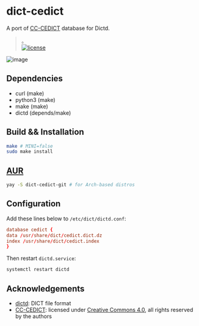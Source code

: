 # dict-cedict

A port of [CC-CEDICT] database for Dictd.
>。<br>
[![license]](/LICENSE)

![image](https://user-images.githubusercontent.com/17917040/87877730-94a0a700-ca12-11ea-9a89-38e7d9e04141.png)

## Dependencies

* curl (make)
* python3 (make)
* make (make)
* dictd (depends/make)

## Build && Installation

```bash
make # MINI=false
sudo make install
```

## [AUR](https://aur.archlinux.org/packages/dict-cedict-git/)

```bash
yay -S dict-cedict-git # for Arch-based distros
```

## Configuration

Add these lines below to `/etc/dict/dictd.conf`:

```conf
database cedict {
data /usr/share/dict/cedict.dict.dz
index /usr/share/dict/cedict.index
}
```

Then restart `dictd.service`:

```bash
systemctl restart dictd
```

## Acknowledgements

* [dictd]: DICT file format
* [CC-CEDICT]: licensed under [Creative Commons 4.0](https://creativecommons.org/licenses/by-sa/4.0), all rights reserved by the authors

[CC-CEDICT]:https://www.mdbg.net/chinese/dictionary?page=about
[license]:https://img.shields.io/badge/License-CC%20BY--SA%204.0-lightgrey.svg
[dictd]:https://en.wikipedia.org/wiki/DICT